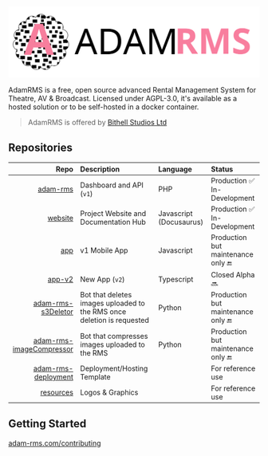  [![AdamRMS Logo](profile/logo.svg)](https://adam-rms.com)

AdamRMS is a free, open source advanced Rental Management System for Theatre, AV & Broadcast. Licensed under AGPL-3.0, it's available as a hosted solution or to be self-hosted in a docker container.

> AdamRMS is offered by [Bithell Studios Ltd](https://bithell.studio)

## Repositories

| Repo | Description | Language | Status |
| ---: | :--- | :--- | :--- |
| [adam-rms](https://github.com/adam-rms/adam-rms) | Dashboard and API (`v1`) | PHP | Production :white_check_mark:<br/>In-Development |
| [website](https://github.com/adam-rms/website) | Project Website and Documentation Hub | Javascript (Docusaurus) | Production :white_check_mark:<br/>In-Development  |
| [app](https://github.com/adam-rms/app) | v1 Mobile App | Javascript | Production but maintenance only :end: |
| [app-v2](https://github.com/adam-rms/app-v2) | New App (`v2`) | Typescript | Closed Alpha :soon: |
| [adam-rms-s3Deletor](https://github.com/adam-rms/adam-rms-s3Deletor) | Bot that deletes images uploaded to the RMS once deletion is requested | Python | Production but maintenance only :end: |
| [adam-rms-imageCompressor](https://github.com/adam-rms/adam-rms-imageCompressor) | Bot that compresses images uploaded to the RMS | Python | Production but maintenance only :end: |
| [adam-rms-deployment](https://github.com/adam-rms/adam-rms-deployment) | Deployment/Hosting Template |  | For reference use |
| [resources](https://github.com/adam-rms/resources) | Logos & Graphics |  | For reference use |

## Getting Started

[adam-rms.com/contributing](https://adam-rms.com/contributing)
